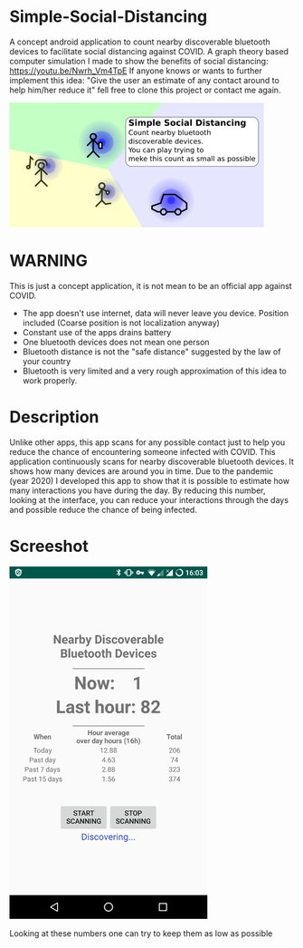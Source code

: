 # Simple-Social-Distancing
A concept android application to count nearby discoverable bluetooth devices to facilitate social distancing against COVID.
A graph theory based computer simulation I made to show the benefits of social distancing: https://youtu.be/Nwrh_Vm4TpE
If anyone knows or wants to further implement this idea: "Give the user an estimate of any contact around to help him/her reduce it" fell free to clone this project or contact me again.

![screenshot](https://github.com/Sinnefa/Simple-Social-Distancing/blob/master/markdown_imgs/banner_small.png)

# WARNING
This is just a concept application, it is not mean to be an official app against COVID.
* The app doesn't use internet, data will never leave you device. Position included (Coarse position is not localization anyway)
* Constant use of the apps drains battery
* One bluetooth devices does not mean one person
* Bluetooth distance is not the "safe distance" suggested by the law of your country
* Bluetooth is very limited and a very rough approximation of this idea to work properly.

# Description
Unlike other apps, this app scans for any possible contact just to help you reduce the chance of encountering someone infected with COVID.
This application continuously scans for nearby discoverable bluetooth devices. It shows how many devices are around you in time.
Due to the pandemic (year 2020) I developed this app to show that it is possible to estimate how many interactions you have during the day. By reducing this number, looking at the interface, you can reduce your interactions through the days and possible reduce the chance of being infected.

# Screeshot
![screenshot](https://github.com/Sinnefa/Simple-Social-Distancing/blob/master/markdown_imgs/Screenshot.png)

Looking at these numbers one can try to keep them as low as possible